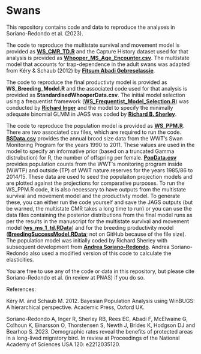 # Swans

This repository contains code and data to reproduce the analyses in Soriano-Redondo et al. (2023).

The code to reproduce the multistate survival and movement model is provided as <strong><a href="https://github.com/rbsherley/Swans/blob/main/WS_CMR_TD.R" target="_blank" rel="noopener noreferrer">WS_CMR_TD.R</a></strong> and the Capture History dataset used for that analysis is provided as <strong><a href="https://github.com/rbsherley/Swans/blob/main/Whooper_MS_Age_Encounter.csv" target="_blank" rel="noopener noreferrer">Whooper_MS_Age_Encounter.csv</a></strong>. The multistate model that accounts for trap-dependence in the adult swans was adapted from Kéry & Schaub (2012) by <strong><a href="https://fwce.nmsu.edu/faculty-staff/fitsum-abadi-gebreselass.html" target="_blank" rel="noopener noreferrer">Fitsum Abadi Gebreselassie</a></strong>.

The code to reproduce the final productivty model is provided as <b>WS_Breeding_Model.R</b> and the associated code used for that analysis is provided as <b>StandardisedWhooperData.csv</b>. The initial model selection using a frequentist framework (<strong><a href="https://github.com/rbsherley/Swans/blob/main/WS_Frequentist_Model_Selection.R" target="_blank" rel="noopener noreferrer">WS_Frequentist_Model_Selection.R</a></strong>) was conducted by <strong><a href="https://research.com/u/richard-inger" target="_blank" rel="noopener noreferrer">Richard Inger</a></strong> and the model to specify the minimally adequate binomial GLMM in JAGS was coded by <strong><a href="https://ecologyconservation.exeter.ac.uk/staff/profile/index.php?web_id=Richard_Sherley" target="_blank" rel="noopener noreferrer">Richard B. Sherley</a></strong>.

The code to reproduce the population model is provided as <strong><a href="https://github.com/rbsherley/Swans/blob/main/WS_PPM.R" target="_blank" rel="noopener noreferrer">WS_PPM.R</a></strong>. There are two associated csv files, which are required to run the code. <strong><a href="https://github.com/rbsherley/Swans/blob/main/BSData.csv" target="_blank" rel="noopener noreferrer">BSData.csv</a></strong> provides the annual brood size data from the WWT’s Swan Monitoring Program for the years 1990 to 2011. These values are used in the model to specify an informative prior (based on a truncated Gamma distrubution) for R, the number of offspring per female. <strong><a href="https://github.com/rbsherley/Swans/blob/main/PopData.csv" target="_blank" rel="noopener noreferrer">PopData.csv</a></strong> provides population counts from the WWT's monitoring program inside (WWTP) and outside (TP) of WWT nature reserves for the years 1985/86 to 2014/15. These data are used to seed the populaiton projection models and are plotted against the projections for comparative purposes. To run the WS_PPM.R code, it is also necessary to have outputs from the multistate survival and movement model and the productivty model. To generate these, you can either run the code yourself and save the JAGS outputs (but be warned, the multistate CMR takes a long time to run) or you can use the data files containing the posterior distributions from the final model runs as per the results in the manuscript for the multistate survival and movement model (<strong><a href="https://github.com/rbsherley/Swans/blob/main/ws_ms_1_td.RData" target="_blank" rel="noopener noreferrer">ws_ms_1_td.RData</a></strong>) and for the breeding productivity model (<strong><a href="https://drive.google.com/file/d/12LcixA3E10A3lWw2tPh2QZbShwSfMMpn/view?usp=sharing" target="_blank" rel="noopener noreferrer">BreedingSuccessModel.RData</a></strong>; not on GitHub because of the file size). The population model was initially coded by Richard Sherley with subsequent development from <strong><a href="https://scholar.google.co.uk/citations?user=StT5BbgAAAAJ&hl=en" target="_blank" rel="noopener noreferrer">Andrea Soriano-Redondo</a></strong>. Andrea Soriano-Redondo also used a modified version of this code to calculate the elasticities.

You are free to use any of the code or data in this repository, but please cite Soriano-Redondo et al. (in review at PNAS) if you do so.

References:

Kéry M. and Schaub M. 2012. Bayesian Population Analysis using WinBUGS: A hierarchical perspective. Academic Press, Oxford UK.

Soriano-Redondo A, Inger R, Sherley RB, Rees EC, Abadi F, McElwaine G, Colhoun K, Einarsson O, Thorstensen S, Newth J, Brides K, Hodgson DJ and Bearhop S. 2023. Demographic rates reveal the benefits of protected areas in a long-lived migratory bird. In review at Proceedings of the National Academy of Sciences USA 120: e2212035120.
